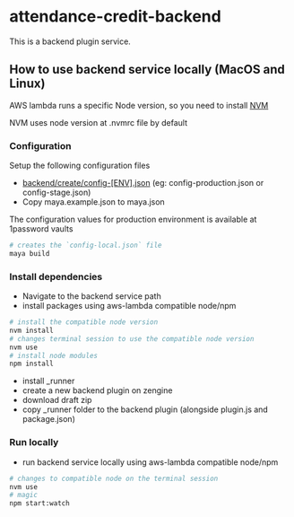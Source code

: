 # attendance-credit-backend

This is a backend plugin service.

## How to use backend service locally (MacOS and Linux)

AWS lambda runs a specific Node version, so you need to install [NVM](https://github.com/creationix/nvm)

NVM uses node version at .nvmrc file by default


### Configuration

Setup the following configuration files

* [backend/create/config-[ENV].json](backend/create/config-ENV.json.example) (eg: config-production.json or config-stage.json)
* Copy maya.example.json to maya.json

The configuration values for production environment is available at 1password vaults

```bash
# creates the `config-local.json` file
maya build
```


### Install dependencies

* Navigate to the backend service path
* install packages using aws-lambda compatible node/npm

```bash
# install the compatible node version
nvm install
# changes terminal session to use the compatible node version
nvm use
# install node modules
npm install
```
* install _runner
 * create a new backend plugin on zengine
 * download draft zip
 * copy _runner folder to the backend plugin (alongside plugin.js and package.json)


### Run locally

* run backend service locally using aws-lambda compatible node/npm
```bash
# changes to compatible node on the terminal session
nvm use
# magic
npm start:watch
```
